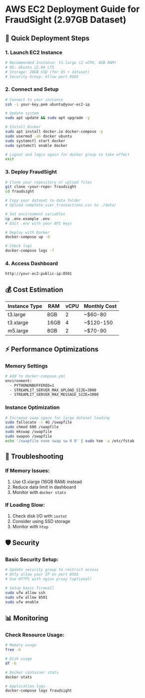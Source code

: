 # AWS EC2 Deployment Guide for FraudSight (2.97GB Dataset)

## 🚀 Quick Deployment Steps

### 1. Launch EC2 Instance
```bash
# Recommended Instance: t3.large (2 vCPU, 8GB RAM)
# OS: Ubuntu 22.04 LTS
# Storage: 20GB SSD (for OS + dataset)
# Security Group: Allow port 8501
```

### 2. Connect and Setup
```bash
# Connect to your instance
ssh -i your-key.pem ubuntu@your-ec2-ip

# Update system
sudo apt update && sudo apt upgrade -y

# Install Docker
sudo apt install docker.io docker-compose -y
sudo usermod -aG docker ubuntu
sudo systemctl start docker
sudo systemctl enable docker

# Logout and login again for docker group to take effect
exit
```

### 3. Deploy FraudSight
```bash
# Clone your repository or upload files
git clone <your-repo> fraudsight
cd fraudsight

# Copy your dataset to data folder
# Upload complete_user_transactions.csv to ./data/

# Set environment variables
cp .env.example .env
# Edit .env with your API keys

# Deploy with Docker
docker-compose up -d

# Check logs
docker-compose logs -f
```

### 4. Access Dashboard
```
http://your-ec2-public-ip:8501
```

## 💰 Cost Estimation

| Instance Type | RAM | vCPU | Monthly Cost |
|---------------|-----|------|--------------|
| t3.large      | 8GB | 2    | ~$60-80      |
| t3.xlarge     | 16GB| 4    | ~$120-150    |
| m5.large      | 8GB | 2    | ~$70-90      |

## ⚡ Performance Optimizations

### Memory Settings
```bash
# Add to docker-compose.yml
environment:
  - PYTHONUNBUFFERED=1
  - STREAMLIT_SERVER_MAX_UPLOAD_SIZE=3000
  - STREAMLIT_SERVER_MAX_MESSAGE_SIZE=3000
```

### Instance Optimization
```bash
# Increase swap space for large dataset loading
sudo fallocate -l 4G /swapfile
sudo chmod 600 /swapfile
sudo mkswap /swapfile
sudo swapon /swapfile
echo '/swapfile none swap sw 0 0' | sudo tee -a /etc/fstab
```

## 🔧 Troubleshooting

### If Memory Issues:
1. Use t3.xlarge (16GB RAM) instead
2. Reduce data limit in dashboard
3. Monitor with `docker stats`

### If Loading Slow:
1. Check disk I/O with `iostat`
2. Consider using SSD storage
3. Monitor with `htop`

## 🛡️ Security

### Basic Security Setup:
```bash
# Update security group to restrict access
# Only allow your IP on port 8501
# Use HTTPS with nginx proxy (optional)

# Setup basic firewall
sudo ufw allow ssh
sudo ufw allow 8501
sudo ufw enable
```

## 📊 Monitoring

### Check Resource Usage:
```bash
# Memory usage
free -h

# Disk usage
df -h

# Docker container stats
docker stats

# Application logs
docker-compose logs fraudsight
```
